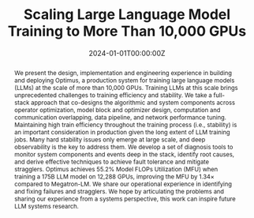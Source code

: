 ---
title: 'Scaling Large Language Model Training to More Than 10,000 GPUs'

# Authors
# If you created a profile for a user (e.g. the default `admin` user), write the username (folder name) here
# and it will be replaced with their full name and linked to their profile.
authors:
  - Ziheng Jiang
  - Haibin Lin
  - admin 
  - Qi Huang
  - Yangrui Chen
  - Zhi Zhang
  - Yanghua Peng
  - Xiang Li
  - Cong Xie
  - Shibiao Nong
  - Yulu Jia
  - Sun He
  - Hongmin Chen
  - Zhihao Bai
  - Qi Hou
  - Shipeng Yan 
  - Ding Zhou
  - Yiyao Sheng
  - Zhuo Jiang
  - Haohan Xu
  - Haoran Wei
  - Zhang Zhang
  - Pengfei Nie
  - Leqi Zou
  - Sida Zhao
  - Liang Xiang
  - Zherui Liu
  - Zhe Li
  - Xiaoying Jia
  - Jianxi Ye
  - Xin Jin
  - Xin Liu

# Author notes (optional)
author_notes:
  - 'Equal contribution'
  - 'Equal contribution'
  - 'Equal contribution'

date: "2024-01-01T00:00:00Z"
# doi: '10.48550/arXiv.2305.05920'

# Schedule page publish date (NOT publication's date).
# publishDate: '2023'

# Publication type.
# Legend: 0 = Uncategorized; 1 = Conference paper; 2 = Journal article;
# 3 = Preprint / Working Paper; 4 = Report; 5 = Book; 6 = Book section;
# 7 = Thesis; 8 = Patent
publication_types: ['1']

publication: In *21th USENIX Symposium on Networking Systems Design and Implementation*
publication_short: In *NSDI 24*

abstract: 'We present the design, implementation and engineering experience in building and deploying Optimus, a production system for training large language models (LLMs) at the scale of more than 10,000 GPUs. Training LLMs at this scale brings unprecedented challenges to training efficiency and stability. We take a full-stack approach that co-designs the algorithmic and system components across operator optimization, model block and optimizer design, computation and communication overlapping, data pipeline, and network performance tuning. Maintaining high train efficiency throughout the training process (i.e., stability) is an important consideration in production given the long extent of LLM training jobs. Many hard stability issues only emerge at large scale, and deep observability is the key to address them. We develop a set of diagnosis tools to monitor system components and events deep in the stack, identify root causes, and derive effective techniques to achieve fault tolerance and mitigate stragglers. Optimus achieves 55.2% Model FLOPs Utilization (MFU) when training a 175B LLM model on 12,288 GPUs, improving the MFU by 1.34× compared to Megatron-LM. We share our operational experience in identifying and fixing failures and stragglers. We hope by articulating the problems and sharing our experience from a systems perspective, this work can inspire future LLM systems research.'
 
# Summary. An optional shortened abstract.
tags: []

# Display this page in the Featured widget?
featured: true

# Custom links (uncomment lines below)
# links:
# - name: Custom Link
#   url: http://example.org
url_pdf: ''
url_code: ''
url_dataset: ''
url_poster: ''
url_project: ''
url_slides: ''
url_source: ''
url_video: ''

# Featured image
# To use, add an image named `featured.jpg/png` to your page's folder.
# image:
#   caption: 'Image credit: [**Unsplash**](https://unsplash.com/photos/pLCdAaMFLTE)'
#   focal_point: ''
#   preview_only: false

# Associated Projects (optional).
#   Associate this publication with one or more of your projects.
#   Simply enter your project's folder or file name without extension.
#   E.g. `internal-project` references `content/project/internal-project/index.md`.
#   Otherwise, set `projects: []`.
# projects:
#   - example

# Slides (optional).
#   Associate this publication with Markdown slides.
#   Simply enter your slide deck's filename without extension.
#   E.g. `slides: "example"` references `content/slides/example/index.md`.
#   Otherwise, set `slides: ""`.
# slides: example
---